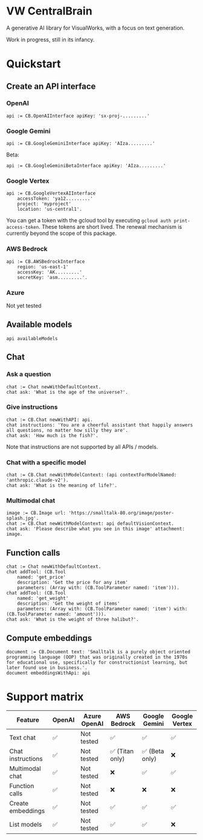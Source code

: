 # VW CentralBrain

A generative AI library for VisualWorks, with a focus on text generation.

Work in progress, still in its infancy.

# Quickstart

## Create an API interface

### OpenAI

```
api := CB.OpenAIInterface apiKey: 'sx-proj-.........'
```

### Google Gemini

```
api := CB.GoogleGeminiInterface apiKey: 'AIza.........'
```

Beta:

```
api := CB.GoogleGeminiBetaInterface apiKey: 'AIza.........'
```

### Google Vertex

```
api := CB.GoogleVertexAIInterface 
	accessToken: 'ya12.........'
	project: 'myproject'
	location: 'us-central1'.
```

You can get a token with the gcloud tool by executing `gcloud auth print-access-token`. These tokens are short lived. The renewal mechanism is currently beyond the scope of this package.

### AWS Bedrock

```
api := CB.AWSBedrockInterface
	region: 'us-east-1'
	accessKey: 'AK.........'
	secretKey: 'asm.........'.
```

### Azure

Not yet tested

## Available models

```
api availableModels
```

## Chat

### Ask a question

```
chat := Chat newWithDefaultContext.
chat ask: 'What is the age of the universe?'.
```
### Give instructions

```
chat := CB.Chat newWithAPI: api.
chat instructions: 'You are a cheerful assistant that happily answers all questions, no matter how silly they are'.
chat ask: 'How much is the fish?'.
```

Note that instructions are not supported by all APIs / models.

### Chat with a specific model

```
chat := CB.Chat newWithModelContext: (api contextForModelNamed: 'anthropic.claude-v2').
chat ask: 'What is the meaning of life?'.
```

### Multimodal chat

```
image := CB.Image url: 'https://smalltalk-80.org/image/poster-splash.jpg'.
chat := CB.Chat newWithModelContext: api defaultVisionContext.
chat ask: 'Please describe what you see in this image' attachment: image.
```

## Function calls

```
chat := Chat newWithDefaultContext.
chat addTool: (CB.Tool 
	named: 'get_price' 
	description: 'Get the price for any item'
	parameters: (Array with: (CB.ToolParameter named: 'item'))).
chat addTool: (CB.Tool 
	named: 'get_weight' 
	description: 'Get the weight of items'
	parameters: (Array with: (CB.ToolParameter named: 'item') with: (CB.ToolParameter named: 'amount'))).
chat ask: 'What is the weight of three halibut?'.
```

## Compute embeddings

```
document := CB.Document text: 'Smalltalk is a purely object oriented programming language (OOP) that was originally created in the 1970s for educational use, specifically for constructionist learning, but later found use in business.'.
document embeddingsWithApi: api
```

# Support matrix

| Feature | OpenAI | Azure OpenAI | AWS Bedrock | Google  Gemini | Google Vertex | 
| ------- | ------ | ------- | ------- | -------------- | ------------- |
| Text chat | ✅ | Not tested |  ✅ | ✅  | ✅ |
| Chat instructions | ✅ | Not tested |  ✅ (Titan only) | ✅ (Beta only)  | ❌ | 
| Multimodal chat | ✅ | Not tested | ❌  | ✅  | ✅ |
| Function calls | ✅ | Not tested | ❌  | ❌  | ❌ |
| Create embeddings | ✅ | Not tested |  ✅ | ✅  | ✅ |
| List models |  ✅ | Not tested |  ✅ | ✅  | ❌ |

